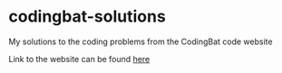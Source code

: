 # codingbat-solutions
My solutions to the coding problems from the CodingBat code website

Link to the website can be found [here](https://codingbat.com/java)
